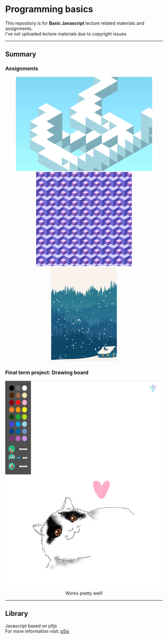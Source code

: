 # Programming basics
This repository is for **Basic Javascript** lecture related materials and assignments.  
I've not uploaded lecture materials due to copyright issues.  

---
## Summary
### Assignments
<p align = "center">
<img src = "./img/cube_draft.png", height = 300></img>
<img src = "./img/cube_tessellation.png", height = 300></img>
<img src = "./img/snowing.gif", height = 300></img>
</p>

### Final term project: Drawing board
<p align = "center">
<img src = "./img/drawing_board.png", height = 300></img>
<img src = "./img/drawing_result.png", width = 550></img>
<br>Works pretty well!<br>
</p>


---
## Library
Javascript based on p5js  
For more information visit: [p5js](https://p5js.org/) 
